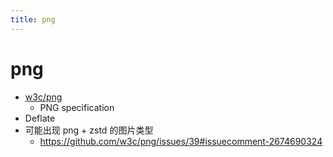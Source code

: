 ```yaml
---
title: png
---
```


# png

- [w3c/png](https://github.com/w3c/png)
  - PNG specification
- Deflate
- 可能出现 png + zstd 的图片类型
  - https://github.com/w3c/png/issues/39#issuecomment-2674690324
